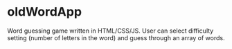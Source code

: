 # oldWordApp
Word guessing game written in HTML/CSS/JS.
User can select difficulty setting (number of letters in the word) and guess through an array of words.
